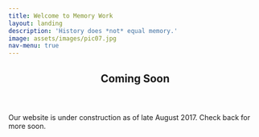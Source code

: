 ```yaml
---
title: Welcome to Memory Work
layout: landing
description: 'History does *not* equal memory.'
image: assets/images/pic07.jpg
nav-menu: true
---
```


<!-- Main -->
<div id="main">

<!-- One -->
<section id="one">
	<div class="inner">
		<header class="major">
			<h2>Coming Soon</h2>
		</header>
		<p>Our website is under construction as of late August 2017. Check back for more soon.</p>
	</div>
</section>


